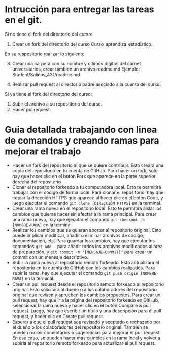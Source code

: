 # Intrucción para entregar las tareas en el git. 

Si no tiene el fork del directorio del curso:

  1. Crear un fork del directorio del curso Curso_aprendiza_estadistico.
  
  En su respositorio realizar lo siguiente: 
  
  3. Crear una carpeta con su nombre y ultimos digitos del carnet universitarios, crear tambien un archivo readme.md
     Ejemplo: Student/Salinas_431/readme.md
  
  4. Realizar pull request al directorio padre asociado a la cuenta del curso. 
  
Si ya tiene el fork del directorio del curso:
  1. Subir el archivo a su repostitorio del curso.
  2. Hacer pullrequest.

# Guia detallada trabajando con linea de comandos y creando ramas para mejorar el trabajo

- Hacer un fork del repositorio al que se quiere contribuir. Esto creará una copia del repositorio en tu cuenta de GitHub. Para hacer un fork, solo hay que hacer clic en el botón Fork que aparece en la parte superior derecha del repositorio
- Clonar el repositorio forkeado a tu computadora local. Esto te permitirá trabajar con el código de forma local. Para clonar el repositorio, hay que copiar la dirección HTTPS que aparece al hacer clic en el botón Code, y luego ejecutar el comando `git clone [DIRECCIÓN HTTPS]` en la terminal.
- Crear una rama nueva en el repositorio local. Esto te permitirá aislar los cambios que quieras hacer sin afectar a la rama principal. Para crear una rama nueva, hay que ejecutar el comando `git checkout -b [NOMBRE-RAMA]` en la terminal.
- Realizar los cambios que se quieran aportar al repositorio original. Esto puede implicar modificar, añadir o eliminar archivos de código, documentación, etc. Para guardar los cambios, hay que ejecutar los comandos `git add .` para añadir todos los archivos modificados al área de preparación, y `git commit -m "[MENSAJE-COMMIT]"` para crear un commit con un mensaje descriptivo.
- Subir la rama nueva al repositorio remoto forkeado. Esto actualizará el repositorio en tu cuenta de GitHub con los cambios realizados. Para subir la rama, hay que ejecutar el comando `git push origin [NOMBRE-RAMA]` en la terminal.
- Crear un pull request desde el repositorio remoto forkeado al repositorio original. Esto solicitará al dueño o a los colaboradores del repositorio original que revisen y aprueben los cambios propuestos. Para crear un pull request, hay que ir a la página del repositorio forkeado en GitHub, seleccionar la rama nueva y hacer clic en el botón Compare & pull request. Luego, hay que escribir un título y una descripción para el pull request, y hacer clic en Create pull request.
- Esperar a que el pull request sea revisado y aceptado o rechazado por el dueño o los colaboradores del repositorio original. También se pueden recibir comentarios o sugerencias para mejorar el pull request. En ese caso, se pueden hacer más cambios en la rama local y volver a subirla al repositorio remoto forkeado para actualizar el pull request.

